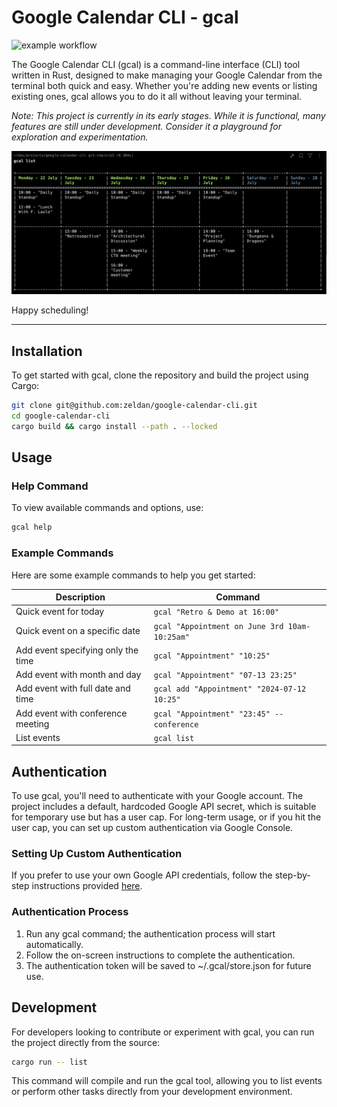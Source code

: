 # Google Calendar CLI - gcal

![example workflow](https://github.com/rust-dd/google-calendar-cli/actions/workflows/rust.yml/badge.svg)

The Google Calendar CLI (gcal) is a command-line interface (CLI) tool written in Rust, designed to make managing your Google Calendar from the terminal both quick and easy. Whether you're adding new events or listing existing ones, gcal allows you to do it all without leaving your terminal.


*Note: This project is currently in its early stages. While it is functional, many features are still under development. Consider it a playground for exploration and experimentation.*

![Screenshot](docs/screenshot.png)

Happy scheduling!

***

## Installation

To get started with gcal, clone the repository and build the project using Cargo:


```sh
git clone git@github.com:zeldan/google-calendar-cli.git
cd google-calendar-cli
cargo build && cargo install --path . --locked
```

## Usage


### Help Command

To view available commands and options, use:


```sh
gcal help
```

### Example Commands

Here are some example commands to help you get started:


| Description                          | Command                                          |
|--------------------------------------|--------------------------------------------------|
| Quick event for today                | `gcal "Retro & Demo at 16:00"`                   |
| Quick event on a specific date       | `gcal "Appointment on June 3rd 10am-10:25am"`    |
| Add event specifying only the time   | `gcal "Appointment" "10:25"`                     |
| Add event with month and day         | `gcal "Appointment" "07-13 23:25"`               |
| Add event with full date and time    | `gcal add "Appointment" "2024-07-12 10:25"`      |
| Add event with conference meeting    | `gcal "Appointment" "23:45" --conference`        |
| List events                          | `gcal list`                                      |


## Authentication

To use gcal, you'll need to authenticate with your Google account. The project includes a default, hardcoded Google API secret, which is suitable for temporary use but has a user cap. For long-term usage, or if you hit the user cap, you can set up custom authentication via Google Console.

### Setting Up Custom Authentication

If you prefer to use your own Google API credentials, follow the step-by-step instructions provided [here](docs/custom_auth.md).

### Authentication Process

1. Run any gcal command; the authentication process will start automatically.
2. Follow the on-screen instructions to complete the authentication.
3. The authentication token will be saved to ~/.gcal/store.json for future use.


## Development

For developers looking to contribute or experiment with gcal, you can run the project directly from the source:


```sh
cargo run -- list
```

This command will compile and run the gcal tool, allowing you to list events or perform other tasks directly from your development environment.
